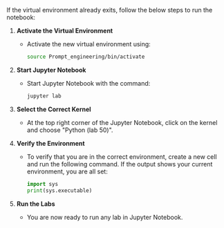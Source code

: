 If the virtual environment already exits, follow the below steps to run the notebook:

1. **Activate the Virtual Environment**
   - Activate the new virtual environment using:
     ```sh
     source Prompt_engineering/bin/activate
     ```
     
2. **Start Jupyter Notebook**
   - Start Jupyter Notebook with the command:
     ```sh
     jupyter lab         
     ```
3. **Select the Correct Kernel**
    - At the top right corner of the Jupyter Notebook, click on the kernel and choose "Python (lab 50)".

4. **Verify the Environment**
    - To verify that you are in the correct environment, create a new cell and run the following command. If the output shows your current environment, you are all set:
      ```python
      import sys
      print(sys.executable)
      ```

5. **Run the Labs**
    - You are now ready to run any lab in Jupyter Notebook.
